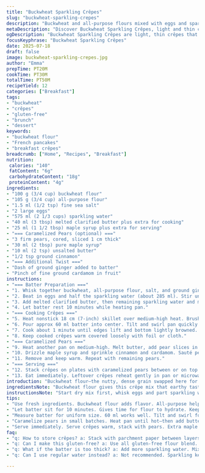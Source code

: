 ```yaml
---
title: "Buckwheat Sparkling Crêpes"
slug: "buckwheat-sparkling-crepes"
description: "Buckwheat and all-purpose flours mixed with eggs and sparkling water create light, thin crêpes. Slightly sweetened with maple syrup. Optional caramelized pears with brown sugar and cinnamon add a warm twist. Cooked in butter for a gentle crisp. Serve with fresh berries or extra syrup. Makes enough for 12 pancakes. Quick prep and moderate cook times."
metaDescription: "Discover Buckwheat Sparkling Crêpes, light and thin crêpes made with buckwheat flour, eggs, and sparkling water, served with caramelized pears."
ogDescription: "Buckwheat Sparkling Crêpes are light, thin crêpes that bring together buckwheat flour, eggs, and sparkling water—deliciously served."
focusKeyphrase: "Buckwheat Sparkling Crêpes"
date: 2025-07-18
draft: false
image: buckwheat-sparkling-crepes.jpg
author: "Emma"
prepTime: PT20M
cookTime: PT30M
totalTime: PT50M
recipeYield: 12
categories: ["Breakfast"]
tags:
- "buckwheat"
- "crêpes"
- "gluten-free"
- "brunch"
- "dessert"
keywords:
- "buckwheat flour"
- "French pancakes"
- "breakfast crêpes"
breadcrumb: ["Home", "Recipes", "Breakfast"]
nutrition: 
 calories: "140"
 fatContent: "6g"
 carbohydrateContent: "18g"
 proteinContent: "4g"
ingredients:
- "100 g (3/4 cup) buckwheat flour"
- "105 g (3/4 cup) all-purpose flour"
- "1.5 ml (1/2 tsp) fine sea salt"
- "2 large eggs"
- "575 ml (2 1/3 cups) sparkling water"
- "40 ml (3 tbsp) melted clarified butter plus extra for cooking"
- "25 ml (1 1/2 tbsp) maple syrup plus extra for serving"
- "=== Caramelized Pears (optional) ==="
- "3 firm pears, cored, sliced 1 cm thick"
- "30 ml (2 tbsp) pure maple syrup"
- "10 ml (2 tsp) unsalted butter"
- "1/2 tsp ground cinnamon"
- "=== Additional Twist ==="
- "Dash of ground ginger added to batter"
- "Pinch of fine ground cardamom in fruit"
instructions:
- "=== Batter Preparation ==="
- "1. Whisk together buckwheat, all-purpose flour, salt, and ground ginger in a large bowl."
- "2. Beat in eggs and half the sparkling water (about 285 ml). Stir until smooth paste forms."
- "3. Add melted clarified butter, then remaining sparkling water and maple syrup. Mix gently until just combined. Batter will be slightly bubbly."
- "4. Let batter rest 10 minutes while heating pan."
- "=== Cooking Crêpes ==="
- "5. Heat nonstick 18 cm (7-inch) skillet over medium-high heat. Brush thin layer of butter to coat."
- "6. Pour approx 60 ml batter into center. Tilt and swirl pan quickly to spread thin layer across bottom."
- "7. Cook about 1 minute until edges lift and bottom lightly browned. Flip with spatula; cook another 20-25 seconds. Transfer to plate. Repeat, adding butter as needed."
- "8. Keep cooked crêpes warm covered loosely with foil or cloth."
- "=== Caramelized Pears ==="
- "9. Heat another pan on medium-high. Melt butter, add pear slices in batches to avoid overcrowding."
- "10. Drizzle maple syrup and sprinkle cinnamon and cardamom. Sauté pears 2-3 minutes per side until golden and tender but holding shape."
- "11. Remove and keep warm. Repeat with remaining pears."
- "=== Serving ==="
- "12. Stack crêpes on plates with caramelized pears between or on top. Drizzle extra maple syrup if desired. Fresh berries optional."
- "13. Eat immediately. Leftover crêpes reheat gently in pan or microwave."
introduction: "Buckwheat flour—the nutty, dense grain swapped here for a lighter all-purpose blend. Sparkling water instead of still; bubbles lighten batter, puff up edges. Maple syrup for subtle sweetness. Two eggs bind the mix. Butter melted for richness but clarified to prevent burning in the pan. Caramelized pears provide an autumnal note, drizzled in spicy warm maple syrup and dusted cinnamon-cardamom blend. Pears chosen over apples for softness and subtle flavor change. Small skillet, quick rounds. Flip fast. Serve hot. Berries on the side. Make a dozen. Rest batter a bit—makes it better. This is breakfast, lunch, or brunch. No nuts. No dairy aside from butter. No gluten aside from all-purpose. Light enough, still hearty. Sparkling water does the magic. Pancakes, or crêpes? Crêpes. Thin. Crisp edges. Keep it simple. Or add fruit. Or not. Maple syrup, always. Works with ginger in batter. No flawless recipe here. Just food for thought and belly."
ingredientsNote: "Buckwheat flour gives this crêpe mix that earthy taste and darker color. All-purpose flour helps with stretch and texture, less fuzziness. Salt balances flavors, just a pinch. Use fresh eggs at room temp, they help batter hold together. Sparkling water keeps things airy; do not replace with still water or milk to keep lightness. Melted clarified butter adds richness but won’t burn as easily in the pan. Maple syrup not just for sweetness but also flavor depth. Optional pears swap ideas for apples. Adding cinnamon and cardamom spices creates complexity. Clear, unsalted butter preferred for cooking to avoid overpowering flavors. The ratios are balanced for thin crepes close to 7 inches diameter. Adjust by small amounts, not huge. You can omit syrup in batter and add after if you want drier crêpes."
instructionsNote: "Start dry mix first, whisk eggs and part sparkling water slowly. Avoid overmixing; small lumps OK. Batter resting lets flour and liquids marry, improves texture. Heat pan well but not smoking hot or batter browns too fast. Brush pan with butter each time for easy flip and crisp edges. Measure batter for uniform size. Swirl pan efficiently or batter pools thickly. Flip when edges lift easily and bottom is speckled light brown. Flip quickly with thin spatula. Cook second side briefly only, avoid drying out. Keep crêpes stacked, covered loosely to keep soft but not soggy. Caramelized pears: cook in small batches to prevent steaming. Hot pan first. Maple syrup and spices sizzle with pears, making sauce. Toss carefully, fruits stay intact but tender. Serve immediately while warm and supple. Leftovers reheat in pan with splash water or low heat. Work fast once pan is hot to keep heat consistent."
tips:
- "Use fresh ingredients. Buckwheat flour adds flavor. All-purpose helps texture and stretch. Eggs should be at room temp. Helps the batter bond. Mix dry first, then blend wet slowly. Don't overmix; lumps are okay."
- "Let batter sit for 10 minutes. Gives time for flour to hydrate. Keeps crêpes light and airy. Heat pan but do not let it smoke. Use medium-high heat. Brush each time for easy flipping."
- "Measure batter for uniform size. 60 ml works well. Tilt and swirl for thin layers. Cook until edges lift and lightly brown. Flip quickly using a thin spatula. Second side cooks fast, avoid drying."
- "Caramelize pears in small batches. Heat pan until hot—then add butter. Overcrowding will steam, not sauté. Sizzle syrup and spices with pears; creates a sauce. Toss gently; keep chunks intact."
- "Serve immediately. Serve crêpes warm, stack with pears. Extra maple syrup if desired. Can add berries. Reheat leftovers gently. Splash water if dry. Keep flavors vibrant."
faq:
- "q: How to store crêpes? a: Stack with parchment paper between layers. Store in fridge. Can also freeze with paper. Reheat in pan or microwave."
- "q: Can I make this gluten-free? a: Use all gluten-free flour blend. Flavors may differ. Adjust ratios to mimic texture. Experiment a little."
- "q: What if the batter is too thick? a: Add more sparkling water. Mix gently. Want it pourable but not runny. Thinner makes lighter crêpes."
- "q: Can I use regular water instead? a: Not recommended. Sparkling keeps batter airy. Regular won't lift same way. Important for texture!"

---
```

